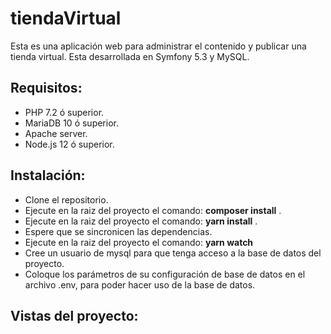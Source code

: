 # tiendaVirtual
Esta es una aplicación web para administrar el contenido y publicar una tienda virtual. Esta desarrollada en Symfony 5.3 y MySQL.

## Requisitos:
- PHP 7.2 ó superior.
- MariaDB 10 ó superior.
- Apache server.
- Node.js 12 ó superior.

## Instalación:
- Clone el repositorio.
- Ejecute en la raiz del proyecto el comando: **composer install** .
- Ejecute en la raiz del proyecto el comando: **yarn install** .
- Espere que se sincronicen las dependencias.
- Ejecute en la raiz del proyecto el comando: **yarn watch**
- Cree un usuario de mysql para que tenga acceso a la base de datos del proyecto.
- Coloque los parámetros de su configuración de base de datos en el archivo .env, para poder hacer uso de la base de
  datos. 
  
## Vistas del proyecto:
